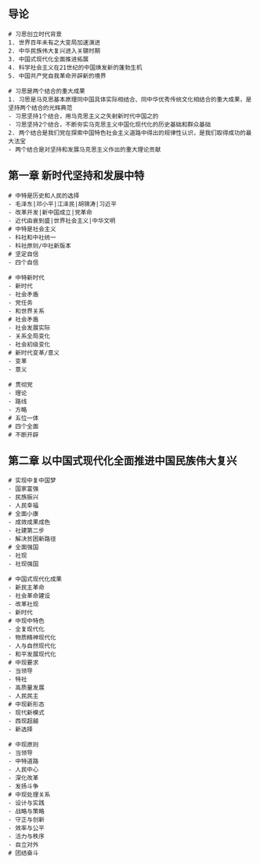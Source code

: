 ## 导论

```shell
# 习思创立时代背景
1. 世界百年未有之大变局加速演进
2. 中华民族伟大复兴进入关键时期
3. 中国式现代化全面推进拓展
4. 科学社会主义在21世纪的中国焕发新的蓬勃生机
5. 中国共产党自我革命开辟新的境界
```

```shell
# 习思是两个结合的重大成果
1. 习思是马克思基本原理同中国具体实际相结合、同中华优秀传统文化相结合的重大成果，是坚持两个结合的光辉典范
- 习思坚持1个结合，用马克思主义之矢射新时代中国之的
- 习思坚持2个结合，不断夯实马克思主义中国化现代化的历史基础和群众基础
2. 两个结合是我们党在探索中国特色社会主义道路中得出的规律性认识，是我们取得成功的最大法宝
- 两个结合是对坚持和发展马克思主义作出的重大理论贡献
```

## 第一章 新时代坚持和发展中特

```shell
# 中特是历史和人民的选择
- 毛泽东|邓小平|江泽民|胡锦涛|习近平
- 改革开发|新中国成立|党革命
- 近代由衰到盛|世界社会主义|中华文明
# 中特是社会主义
- 科社和中社统一
- 科社原则/中社新版本
# 坚定自信
- 四个自信
```

```shell
# 中特新时代
- 新时代
- 社会矛盾
- 党任务
- 和世界关系
# 社会矛盾
- 社会发展实际
- 关系全局变化
- 社会初级变化
# 新时代变革/意义
- 变革
- 意义
```

```shell
# 贯彻党
- 理论
- 路线
- 方略
# 五位一体
# 四个全面
# 不断开辟
```

## 第二章 以中国式现代化全面推进中国民族伟大复兴

```shell
# 实现中复中国梦
- 国家富强
- 民族振兴
- 人民幸福
# 全面小康
- 成效成果成色
- 社建第二步
- 解决贫困新路径
# 全面强国
- 社现
- 社现强国
```

```shell
# 中国式现代化成果
- 新民主革命
- 社会革命建设
- 改革社现
- 新时代
# 中现中特色
- 全复现代化
- 物质精神现代化
- 人与自然现代化
- 和平发展现代化
# 中现要求
- 当领导
- 特社
- 高质量发展
- 人民民主
# 中现新形态
- 现代新模式
- 西现超越
- 新选择
```

```shell
# 中现原则
- 当领导
- 中特道路
- 人民中心
- 深化改革
- 发扬斗争
# 中现处理关系
- 设计与实践
- 战略与策略
- 守正与创新
- 效率与公平
- 活力与秩序
- 自立对外
# 团结奋斗
```

